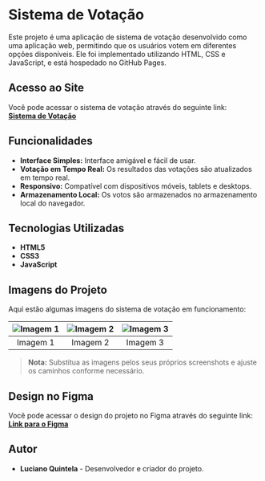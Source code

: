 # Sistema de Votação

Este projeto é uma aplicação de sistema de votação desenvolvido como uma aplicação web, permitindo que os usuários votem em diferentes opções disponíveis. Ele foi implementado utilizando HTML, CSS e JavaScript, e está hospedado no GitHub Pages.

## Acesso ao Site

Você pode acessar o sistema de votação através do seguinte link:  
[**Sistema de Votação**](https://lucianoquintela.github.io/sistema-de-votacao/)

## Funcionalidades

- **Interface Simples:** Interface amigável e fácil de usar.
- **Votação em Tempo Real:** Os resultados das votações são atualizados em tempo real.
- **Responsivo:** Compatível com dispositivos móveis, tablets e desktops.
- **Armazenamento Local:** Os votos são armazenados no armazenamento local do navegador.

## Tecnologias Utilizadas

- **HTML5**
- **CSS3**
- **JavaScript**

## Imagens do Projeto

Aqui estão algumas imagens do sistema de votação em funcionamento:

| ![Imagem 1](./assets/image1.png) | ![Imagem 2](./assets/image2.png) | ![Imagem 3](./assets/image3.png) |
|:--------------------------------:|:--------------------------------:|:--------------------------------:|
| Imagem 1                         | Imagem 2                         | Imagem 3                         |

> **Nota:** Substitua as imagens pelos seus próprios screenshots e ajuste os caminhos conforme necessário.

## Design no Figma

Você pode acessar o design do projeto no Figma através do seguinte link:  
[**Link para o Figma**](https://www.figma.com/your-figma-link)

## Autor

- **Luciano Quintela** - Desenvolvedor e criador do projeto.
